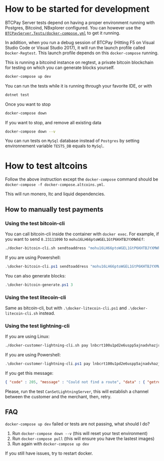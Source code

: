# How to be started for development

BTCPay Server tests depend on having a proper environment running with Postgres, Bitcoind, NBxplorer configured.
You can however use the [`BTCPayServer.Tests/docker-compose.yml`](https://github.com/btcpayserver/btcpayserver/blob/master/BTCPayServer.Tests/docker-compose.yml) to get it running.

In addition, when you run a debug session of BTCPay (Hitting F5 on Visual Studio Code or Visual Studio 2017), it will run the launch profile called `Docker-Regtest`. This launch profile depends on this `docker-compose` running.

This is running a bitcoind instance on regtest, a private bitcoin blockchain for testing on which you can generate blocks yourself.

```sh
docker-compose up dev
```

You can run the tests while it is running through your favorite IDE, or with

```sh
dotnet test
```

Once you want to stop

```sh
docker-compose down
```

If you want to stop, and remove all existing data

```sh
docker-compose down --v
```

You can run tests on `MySql` database instead of `Postgres` by setting environnement variable `TESTS_DB` equals to `MySql`.

# How to test altcoins

Follow the above instruction except the `docker-compose` command should be `docker-compose -f docker-compose.altcoins.yml`.

This will run monero, ltc and liquid dependencies.

## How to manually test payments

### Using the test bitcoin-cli

You can call bitcoin-cli inside the container with `docker exec`.
For example, if you want to send `0.23111090` to `mohu16LH66ptoWGEL1GtP6KHTBJYXMWhEf`:

```sh
./docker-bitcoin-cli.sh sendtoaddress "mohu16LH66ptoWGEL1GtP6KHTBJYXMWhEf" 0.23111090
```

If you are using Powershell:

```powershell
.\docker-bitcoin-cli.ps1 sendtoaddress "mohu16LH66ptoWGEL1GtP6KHTBJYXMWhEf" 0.23111090
```

You can also generate blocks:

```powershell
.\docker-bitcoin-generate.ps1 3
```

### Using the test litecoin-cli

Same as bitcoin-cli, but with `.\docker-litecoin-cli.ps1` and `.\docker-litecoin-cli.sh` instead.

### Using the test lightning-cli

If you are using Linux:

```sh
./docker-customer-lightning-cli.sh pay lnbcrt100u1pd2e6uspp5ajnadvhazjrz55twd5k6yeg9u87wpw0q2fdr7g960yl5asv5fmnqdq9d3hkccqpxmedyrk0ehw5ueqx5e0r4qrrv74cewddfcvsxaawqz7634cmjj39sqwy5tvhz0hasktkk6t9pqfdh3edmf3z09zst5y7khv3rvxh8ctqqw6mwhh
```

If you are using Powershell:

```powershell
.\docker-customer-lightning-cli.ps1 pay lnbcrt100u1pd2e6uspp5ajnadvhazjrz55twd5k6yeg9u87wpw0q2fdr7g960yl5asv5fmnqdq9d3hkccqpxmedyrk0ehw5ueqx5e0r4qrrv74cewddfcvsxaawqz7634cmjj39sqwy5tvhz0hasktkk6t9pqfdh3edmf3z09zst5y7khv3rvxh8ctqqw6mwhh
```

If you get this message:

```json
{ "code" : 205, "message" : "Could not find a route", "data" : { "getroute_tries" : 1, "sendpay_tries" : 0 } }
```

Please, run the test `CanSetLightningServer`, this will establish a channel between the customer and the merchant, then, retry.

## FAQ

`docker-compose up dev` failed or tests are not passing, what should I do?

1. Run `docker-compose down --v` (this will reset your test environment)
2. Run `docker-compose pull` (this will ensure you have the lastest images)
3. Run again with `docker-compose up dev`

If you still have issues, try to restart docker.
